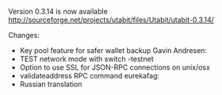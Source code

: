 Version 0.3.14 is now available
http://sourceforge.net/projects/utabit/files/Utabit/utabit-0.3.14/

Changes:
* Key pool feature for safer wallet backup
Gavin Andresen:
* TEST network mode with switch -testnet
* Option to use SSL for JSON-RPC connections on unix/osx
* validateaddress RPC command
eurekafag:
* Russian translation
